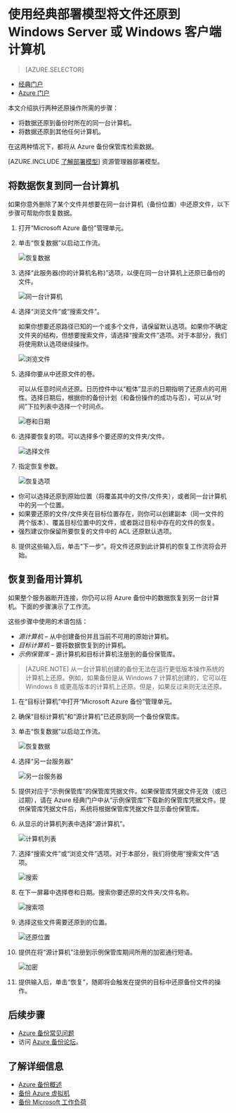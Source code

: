 <properties
   pageTitle="使用经典部署模型将数据还原到 Windows Server 或 Windows 客户端 | Azure"
   description="了解如何从 Windows Server 或 Windows 客户端还原。"
   services="backup"
   documentationCenter=""
   authors="Jim-Parker"
   manager="jwhit"
   editor=""/>

<tags
   ms.service="backup"
   ms.date="05/09/2016"
   wacn.date="07/13/2016"/>

# 使用经典部署模型将文件还原到 Windows Server 或 Windows 客户端计算机

> [AZURE.SELECTOR]
- [经典门户](/documentation/articles/backup-azure-restore-windows-server-classic/)
- [Azure 门户](/documentation/articles/backup-azure-restore-windows-server/)

本文介绍执行两种还原操作所需的步骤：

- 将数据还原到备份时所在的同一台计算机。
- 将数据还原到其他任何计算机。

在这两种情况下，都将从 Azure 备份保管库检索数据。

[AZURE.INCLUDE [了解部署模型](../../includes/learn-about-deployment-models-classic-include.md)] 资源管理器部署模型。

## 将数据恢复到同一台计算机
如果你意外删除了某个文件并想要在同一台计算机（备份位置）中还原文件，以下步骤可帮助你恢复数据。

1. 打开“Microsoft Azure 备份”管理单元。
2. 单击“恢复数据”以启动工作流。

    ![恢复数据](./media/backup-azure-restore-windows-server-classic/recover.png)

3. 选择“此服务器(你的计算机名称)”选项，以便在同一台计算机上还原已备份的文件。

    ![同一台计算机](./media/backup-azure-restore-windows-server-classic/samemachine.png)

4. 选择“浏览文件”或“搜索文件”。

    如果你想要还原路径已知的一个或多个文件，请保留默认选项。如果你不确定文件夹的结构，但想要搜索文件，请选择“搜索文件”选项。对于本部分，我们将使用默认选项继续操作。

    ![浏览文件](./media/backup-azure-restore-windows-server-classic/browseandsearch.png)

5. 选择你要从中还原文件的卷。

    可以从任意时间点还原。日历控件中以“粗体”显示的日期指明了还原点的可用性。选择日期后，根据你的备份计划（和备份操作的成功与否），可以从“时间”下拉列表中选择一个时间点。

    ![卷和日期](./media/backup-azure-restore-windows-server-classic/volanddate.png)

6. 选择要恢复的项。可以选择多个要还原的文件夹/文件。

    ![选择文件](./media/backup-azure-restore-windows-server-classic/selectfiles.png)

7. 指定恢复参数。

    ![恢复选项](./media/backup-azure-restore-windows-server-classic/recoveroptions.png)

  - 你可以选择还原到原始位置（将覆盖其中的文件/文件夹），或者同一台计算机中的另一个位置。
  - 如果要还原的文件/文件夹在目标位置存在，则你可以创建副本（同一文件的两个版本）、覆盖目标位置中的文件，或者跳过目标中存在的文件的恢复。
  - 强烈建议你保留所要恢复的文件中的 ACL 还原默认选项。

8. 提供这些输入后，单击“下一步”。将文件还原到此计算机的恢复工作流将会开始。

## 恢复到备用计算机
如果整个服务器断开连接，你仍可以将 Azure 备份中的数据恢复到另一台计算机。下面的步骤演示了工作流。

这些步骤中使用的术语包括：

- *源计算机* – 从中创建备份并且当前不可用的原始计算机。
- *目标计算机* – 要将数据恢复到的计算机。
- *示例保管库* – 源计算机和目标计算机注册到的备份保管库。<br/>

> [AZURE.NOTE] 从一台计算机创建的备份无法在运行更低版本操作系统的计算机上还原。例如，如果备份是从 Windows 7 计算机创建的，它可以在 Windows 8 或更高版本的计算机上还原。但是，如果反过来则无法还原。

1. 在“目标计算机”中打开“Microsoft Azure 备份”管理单元。
2. 确保“目标计算机”和“源计算机”已还原到同一个备份保管库。
3. 单击“恢复数据”以启动工作流。

    ![恢复数据](./media/backup-azure-restore-windows-server-classic/recover.png)

4. 选择“另一台服务器”

    ![另一台服务器](./media/backup-azure-restore-windows-server-classic/anotherserver.png)

5. 提供对应于“示例保管库”的保管库凭据文件。如果保管库凭据文件无效（或已过期），请在 Azure 经典门户中从“示例保管库”下载新的保管库凭据文件。提供保管库凭据文件后，系统将根据保管库凭据文件显示备份保管库。

6. 从显示的计算机列表中选择“源计算机”。

    ![计算机列表](./media/backup-azure-restore-windows-server-classic/machinelist.png)

7. 选择“搜索文件”或“浏览文件”选项。对于本部分，我们将使用“搜索文件”选项。

    ![搜索](./media/backup-azure-restore-windows-server-classic/search.png)

8. 在下一屏幕中选择卷和日期。搜索你要还原的文件夹/文件名称。

    ![搜索项](./media/backup-azure-restore-windows-server-classic/searchitems.png)

9. 选择这些文件需要还原到的位置。

    ![还原位置](./media/backup-azure-restore-windows-server-classic/restorelocation.png)

10. 提供在将“源计算机”注册到示例保管库期间所用的加密通行短语。

    ![加密](./media/backup-azure-restore-windows-server-classic/encryption.png)

11. 提供输入后，单击“恢复”，随即将会触发在提供的目标中还原备份文件的操作。

## 后续步骤
- [Azure 备份常见问题](/documentation/articles/backup-azure-backup-faq/)
- 访问 [Azure 备份论坛](https://social.msdn.microsoft.com/forums/azure/zh-cn/home?forum=windowsazureonlinebackup)。

## 了解详细信息
- [Azure 备份概述](/documentation/articles/backup-introduction-to-azure-backup/)
- [备份 Azure 虚拟机](/documentation/articles/backup-azure-vms-introduction/)
- [备份 Microsoft 工作负荷](/documentation/articles/backup-azure-dpm-introduction/)

<!---HONumber=Mooncake_0606_2016-->